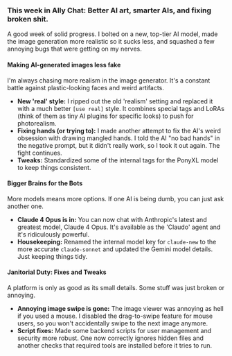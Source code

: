 ### **This week in Ally Chat: Better AI art, smarter AIs, and fixing broken shit.**

A good week of solid progress. I bolted on a new, top-tier AI model, made the image generation more realistic so it sucks less, and squashed a few annoying bugs that were getting on my nerves.

#### **Making AI-generated images less fake**

I'm always chasing more realism in the image generator. It's a constant battle against plastic-looking faces and weird artifacts.
*   **New 'real' style:** I ripped out the old 'realism' setting and replaced it with a much better `[use real]` style. It combines special tags and LoRAs (think of them as tiny AI plugins for specific looks) to push for photorealism.
*   **Fixing hands (or trying to):** I made another attempt to fix the AI's weird obsession with drawing mangled hands. I told the AI "no bad hands" in the negative prompt, but it didn't really work, so I took it out again. The fight continues.
*   **Tweaks:** Standardized some of the internal tags for the PonyXL model to keep things consistent.

#### **Bigger Brains for the Bots**

More models means more options. If one AI is being dumb, you can just ask another one.
*   **Claude 4 Opus is in:** You can now chat with Anthropic's latest and greatest model, Claude 4 Opus. It's available as the 'Claudo' agent and it's ridiculously powerful.
*   **Housekeeping:** Renamed the internal model key for `claude-new` to the more accurate `claude-sonnet` and updated the Gemini model details. Just keeping things tidy.

#### **Janitorial Duty: Fixes and Tweaks**

A platform is only as good as its small details. Some stuff was just broken or annoying.
*   **Annoying image swipe is gone:** The image viewer was annoying as hell if you used a mouse. I disabled the drag-to-swipe feature for mouse users, so you won't accidentally swipe to the next image anymore.
*   **Script fixes:** Made some backend scripts for user management and security more robust. One now correctly ignores hidden files and another checks that required tools are installed before it tries to run.
